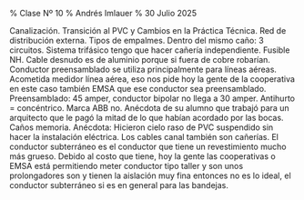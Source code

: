 % Clase Nº 10
% Andrés Imlauer
% 30 Julio 2025

Canalización. Transición al PVC y Cambios en la Práctica Técnica. Red de distribución externa. Tipos de empalmes. Dentro del mismo caño:
3 circuitos. Sistema trifásico tengo que hacer cañería independiente. Fusible NH. Cable desnudo es de aluminio porque si fuera de cobre robarían. Conductor preensamblado
se utiliza principalmente para líneas aéreas. Acometida medidor línea aérea, eso nos pide hoy la gente de la cooperativa en este caso también EMSA que ese conductor sea preensamblado. Preensamblado: 45 amper, conductor bipolar no llega a 30 amper. Antihurto = concéntrico. Marca ABB no. Anécdota de su alumno que trabajó para un arquitecto
que le pagó la mitad de lo que habían acordado por las bocas. Caños memoria. Anécdota: Hicieron cielo raso de PVC suspendido sin hacer la instalación eléctrica. Los cables canal también son cañerías. El conductor subterráneo es el conductor que tiene un revestimiento mucho más grueso. Debido al costo que tiene, hoy la gente las cooperativas o EMSA está permitiendo meter conductor tipo taller y son unos prolongadores son y tienen la aislación muy fina entonces no es lo ideal, el conductor subterráneo si es en general para las bandejas.
